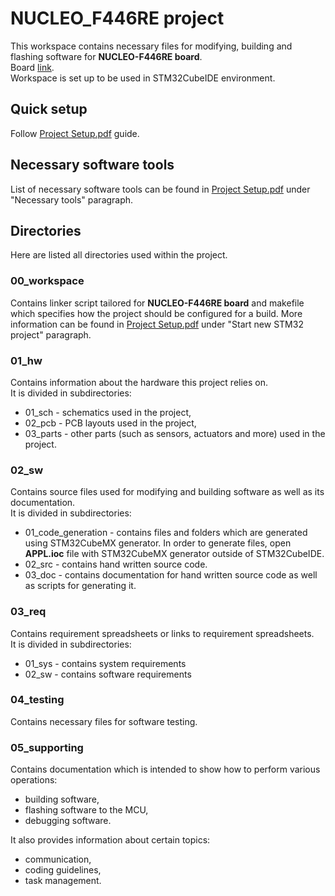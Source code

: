 # NUCLEO_F446RE project

This workspace contains necessary files for modifying, building and flashing software for **NUCLEO-F446RE board**.  
Board
<a href="https://www.st.com/content/st_com/en/products/evaluation-tools/product-evaluation-tools/mcu-mpu-eval-tools/stm32-mcu-mpu-eval-tools/stm32-nucleo-boards/nucleo-f446re.html">link</a>.  
Workspace is set up to be used in STM32CubeIDE environment.  

## Quick setup
Follow
<a href="https://github.com/Krle97/NUCLEO_F446RE_workspace/blob/main/APPL/05_supporting/Project%20Setup.pdf">Project Setup.pdf</a>
guide.

## Necessary software tools

List of necessary software tools can be found in 
<a href="https://github.com/Krle97/NUCLEO_F446RE_workspace/blob/main/APPL/05_supporting/Project%20Setup.pdf">Project Setup.pdf</a>
under "Necessary tools" paragraph.

## Directories
Here are listed all directories used within the project.

### 00_workspace

Contains linker script tailored for **NUCLEO-F446RE board** and makefile which specifies how the project should be 
configured for a build. More information can be found in 
<a href="https://github.com/Krle97/NUCLEO_F446RE_workspace/blob/main/APPL/05_supporting/Project%20Setup.pdf">Project Setup.pdf</a> 
under "Start new STM32 project" paragraph.

### 01_hw

Contains information about the hardware this project relies on.  
It is divided in subdirectories:
- 01_sch - schematics used in the project,
- 02_pcb - PCB layouts used in the project,
- 03_parts - other parts (such as sensors, actuators and more) used in the project.

### 02_sw

Contains source files used for modifying and building software as well as its documentation.  
It is divided in subdirectories:
- 01_code_generation - contains files and folders which are generated using STM32CubeMX generator. 
In order to generate files, open **APPL.ioc** file with STM32CubeMX generator outside of STM32CubeIDE.
- 02_src - contains hand written source code.
- 03_doc - contains documentation for hand written source code as well as scripts for generating it.

### 03_req

Contains requirement spreadsheets or links to requirement spreadsheets.  
It is divided in subdirectories:
- 01_sys - contains system requirements
- 02_sw - contains software requirements

### 04_testing

Contains necessary files for software testing.

### 05_supporting

Contains documentation which is intended to show how to perform various operations:
- building software, 
- flashing software to the MCU, 
- debugging software.  

It also provides information about certain topics:
- communication,
- coding guidelines, 
- task management.

